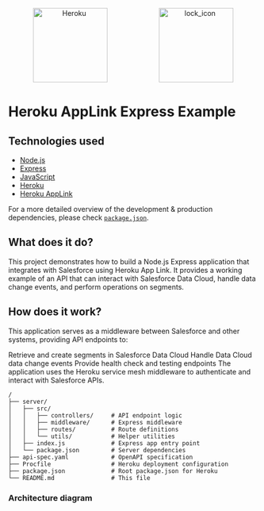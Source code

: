 <p align="center">
<a  href="https://www.heroku.com/"><img  src="https://static-00.iconduck.com/assets.00/heroku-icon-2048x2048-4rs1dp6p.png"  alt="Heroku"  width="150" height="150" hspace="50"/></a>
<a href="https://expressjs.com/"><img  src="https://www.rapidbrains.com/assets/img/services/rapidbrains-expressjs.webp"  alt="lock_icon"  width="150" height="150" hspace="50"/></a>
<p/>

# Heroku AppLink Express Example

## Technologies used

- [Node.js](https://nodejs.org/en)
- [Express](https://expressjs.com/)
- [JavaScript](https://developer.mozilla.org/en-US/docs/Web/JavaScript)
- [Heroku](https://www.heroku.com/)
- [Heroku AppLink](https://devcenter.heroku.com/articles/getting-started-heroku-integration?singlepage=true)

For a more detailed overview of the development & production dependencies, please check [`package.json`](./server/package.json).

## What does it do?

This project demonstrates how to build a Node.js Express application that integrates with Salesforce using Heroku App Link. It provides a working example of an API that can interact with Salesforce Data Cloud, handle data change events, and perform operations on segments.

## How does it work?

This application serves as a middleware between Salesforce and other systems, providing API endpoints to:

Retrieve and create segments in Salesforce Data Cloud
Handle Data Cloud data change events
Provide health check and testing endpoints
The application uses the Heroku service mesh middleware to authenticate and interact with Salesforce APIs.

```
/
├── server/
│   ├── src/
│   │   ├── controllers/     # API endpoint logic
│   │   ├── middleware/      # Express middleware
│   │   ├── routes/          # Route definitions
│   │   └── utils/           # Helper utilities
│   ├── index.js             # Express app entry point
│   └── package.json         # Server dependencies
├── api-spec.yaml            # OpenAPI specification
├── Procfile                 # Heroku deployment configuration
├── package.json             # Root package.json for Heroku
└── README.md                # This file
```

### Architecture diagram
